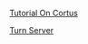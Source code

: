 
[Tutorial On Cortus](https://ourcodeworld.com/articles/read/1175/how-to-create-and-configure-your-own-stun-turn-server-with-coturn-in-ubuntu-18-04)

[Turn Server](https://code.google.com/archive/p/rfc5766-turn-server/)
